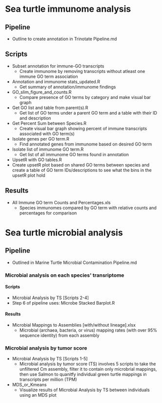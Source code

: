 # Sea turtle immunome analysis

## Pipeline
- Outline to create annotation in Trinotate Pipeline.md
## Scripts
- Subset annotation for immune-GO transcripts
  - Create immunome by removing transcripts without atleast one immune GO term association
- Annotation and immunome stats_updated.R
  - Get summary of annotation/immunome findings
- GO_slim_figure_and_counts.R
  - Compare presence of GO terms by category and make visual bar graph
- Get GO list and table from parent(s).R
  - Get list of GO terms under a parent GO term and a table with their ID and description
- Get Percent Sum between Species.R
  - Create visual bar graph showing percent of immune transcripts associated with GO term(s)
- Isolate genes per GO term.R
  - Find annotated genes from immunome based on desired GO term
- Isolate list of immunome GO term.R
  - Get list of all immunome GO terms found in annotation
 - UpsetR with GO tables.R
  - Create upsetR plot based on shared GO terms between species and create a table of GO term IDs/descriptions to see what the bins in the upsetR plot hold
## Results
- All Immune GO term Counts and Percentages.xls
  - Species immunomes compared by GO term with relative counts and percentages for comparison
 
# Sea turtle microbial analysis
## Pipeline
- Outlined in Marine Turtle Microbial Contamination Pipeline.md

### Microbial analysis on each species' transriptome

#### Scripts
- Microbial Analysis by TS [Scripts 2-4]
- Step 6 of pipeline uses: Microbe Stacked Barplot.R

#### Results
- Microbial Mappings to Assemblies [with/without lineage].xlsx
  - Microbial (archaea, bacteria, or virus) mapping rates (with over 95% sequence identity) from each assembly 
  
### Microbial analysis by tumor score
- Microbial Analysis by TS [Scripts 1-5]
  - Microbial analysis by tumor score (TS) involves 5 scripts to take the unfiltered Cm assembly, filter it to contain only microbrial mappings, then use Salmon to quanitfy individual 
  green turtle mappings in transcripts per million (TPM)
- MDS_or_Kmeans 
  - Visualize results of Microbial Analysis by TS between individuals using an MDS plot


